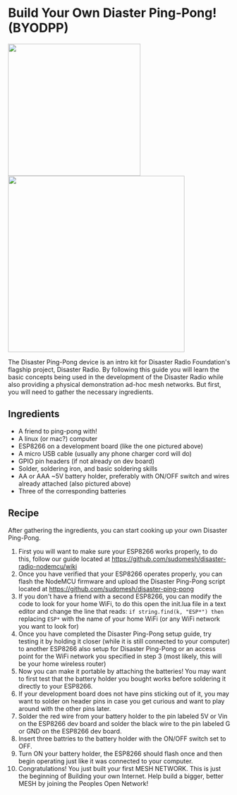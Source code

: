 # Build Your Own Diaster Ping-Pong! (BYODPP)

<img src="https://github.com/sudomesh/disaster-ping-pong/raw/master/images/devboard.jpeg" width="300"> <img src="https://github.com/sudomesh/disaster-ping-pong/raw/master/images/batterypack.jpeg" width="400">  

The Disaster Ping-Pong device is an intro kit for Disaster Radio Foundation's flagship project, Disaster Radio. 
By following this guide you will learn the basic concepts being used in the development of the Disaster Radio while also providing a physical demonstration ad-hoc mesh networks. 
But first, you will need to gather the necessary ingredients.

## Ingredients

* A friend to ping-pong with!
* A linux (or mac?) computer
* ESP8266 on a development board (like the one pictured above)
* A micro USB cable (usually any phone charger cord will do)
* GPIO pin headers (if not already on dev board)
* Solder, soldering iron, and basic soldering skills
* AA or AAA ~5V battery holder, preferably with ON/OFF switch and wires already attached (also pictured above)
* Three of the corresponding batteries

## Recipe 

After gathering the ingredients, you can start cooking up your own Disaster Ping-Pong.
1. First you will want to make sure your ESP8266 works properly, to do this, follow our guide located at https://github.com/sudomesh/disaster-radio-nodemcu/wiki 
2. Once you have verified that your ESP8266 operates properly, you can flash the NodeMCU firmware and upload the Disaster Ping-Pong script located at https://github.com/sudomesh/disaster-ping-pong
3. If you don't have a friend with a second ESP8266, you can modify the code to look for your home WiFi, to do this open the init.lua file in a text editor and change the line that reads: ```if string.find(k, "ESP*") then``` replacing ```ESP*``` with the name of your home WiFi (or any WiFi network you want to look for)
4. Once you have completed the Disaster Ping-Pong setup guide, try testing it by holding it closer (while it is still connected to your computer) to another ESP8266 also setup for Disaster Ping-Pong or an access point for the WiFi network you specified in step 3 (most likely, this will be your home wireless router)
5. Now you can make it portable by attaching the batteries! You may want to first test that the battery holder you bought works before soldering it directly to your ESP8266.
6. If your development board does not have pins sticking out of it, you may want to solder on header pins in case you get curious and want to play around with the other pins later.
7. Solder the red wire from your battery holder to the pin labeled 5V or Vin on the ESP8266 dev board and solder the black wire to the pin labeled G or GND on the ESP8266 dev board.
8. Insert three battries to the battery holder with the ON/OFF switch set to OFF.
9. Turn ON your battery holder, the ESP8266 should flash once and then begin operating just like it was connected to your computer.
10. Congratulations! You just built your first MESH NETWORK. This is just the beginning of Building your own Internet. Help build a bigger, better MESH by joining the Peoples Open Network!

